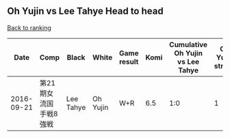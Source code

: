 ## Oh Yujin vs Lee Tahye Head to head

[Back to ranking](../../index.md)




| **Date** | **Comp** | **Black** | **White** | **Game result** | **Komi** | **Cumulative Oh Yujin vs Lee Tahye** | **Oh Yujin streak** | **Lee Tahye streak** | 
| --- | --- | --- | --- | --- | --- | --- | --- | --- |
| 2016-09-21 | 第21期女流国手戦8強戦 | Lee Tahye | Oh Yujin | W+R | 6.5 | 1:0 | 1 | 0 |




